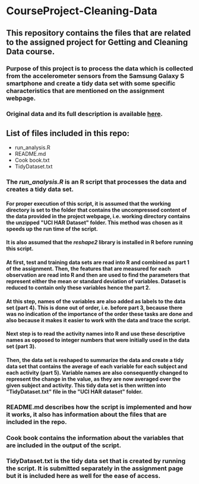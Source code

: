 # CourseProject-Cleaning-Data

## This repository contains the files that are related to the assigned project for Getting and Cleaning Data course.
### Purpose of this project is to process the data which is collected from the accelerometer sensors from the Samsung Galaxy S smartphone and create a tidy data set with some specific characteristics that are mentioned on the assignment webpage. 
### Original data and its full description is available [here](http://archive.ics.uci.edu/ml/datasets/Human+Activity+Recognition+Using+Smartphones).
## List of files included in this repo:
* run_analysis.R
* README.md
* Cook book.txt
* TidyDataset.txt

### The *run_analysis.R* is an R script that processes the data and creates a tidy data set. 
#### For proper execution of this script, it is assumed that the working directory is set to the folder that contains the uncompressed content of the data provided in the project webpage, i.e. working directory contains the unzipped "UCI HAR Dataset" folder. This method was chosen as it speeds up the run time of the script. 
#### It is also assumed that the *reshape2* library is installed in R before running this script.
#### At first, test and training data sets are read into R and combined as part 1 of the assignment. Then, the features that are measured for each observation are read into R and then are used to find the parameters that represent either the **mean** or **standard deviation** of variables. Dataset is reduced to contain only these variables hence the part 2.
#### At this step, names of the variables are also added as labels to the data set (part 4). This is done out of order, i.e. before part 3, because there was no indication of the importance of the order these tasks are done and also because it makes it easier to work with the data and trace the script.
#### Next step is to read the activity names into R and use these descriptive names as opposed to integer numbers that were initially used in the data set (part 3).
#### Then, the data set is reshaped to summarize the data and create a tidy data set that contains the average of each variable for each subject and each activity (part 5). Variable names are also consequently changed to represent the change in the value, as they are now averaged over the given subject and activity. This tidy data set is then written into "TidyDataset.txt" file in the "UCI HAR dataset" folder.
### README.md describes how the script is implemented and how it works, it also has information about the files that are included in the repo.
### Cook book contains the information about the variables that are included in the output of the script.
### TidyDataset.txt is the tidy data set that is created by running the script. It is submitted separately in the assignment page but it is included here as well for the ease of access. 

     
